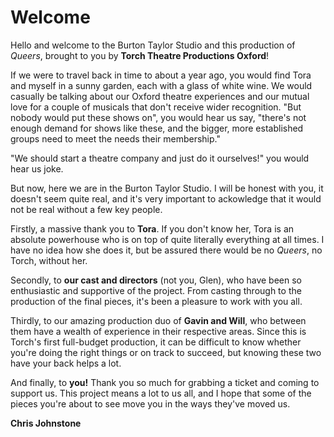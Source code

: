 # Welcome

Hello and welcome to the Burton Taylor Studio and this production of _Queers_, brought to you by **Torch Theatre Productions Oxford**!

If we were to travel back in time to about a year ago, you would find Tora and myself in a sunny garden, each with a glass of white wine. We would casually be talking about our Oxford theatre experiences and our mutual love for a couple of musicals that don't receive wider recognition. "But nobody would put these shows on", you would hear us say, "there's not enough demand for shows like these, and the bigger, more established groups need to meet the needs their membership."

"We should start a theatre company and just do it ourselves!" you would hear us joke.

But now, here we are in the Burton Taylor Studio. I will be honest with you, it doesn't seem quite real, and it's very important to ackowledge that it would not be real without a few key people.

Firstly, a massive thank you to **Tora**. If you don't know her, Tora is an absolute powerhouse who is on top of quite literally everything at all times. I have no idea how she does it, but be assured there would be no _Queers_, no Torch, without her.

Secondly, to **our cast and directors** (not you, Glen), who have been so enthusiastic and supportive of the project. From casting through to the production of the final pieces, it's been a pleasure to work with you all.

Thirdly, to our amazing production duo of **Gavin and Will**, who between them have a wealth of experience in their respective areas. Since this is Torch's first full-budget production, it can be difficult to know whether you're doing the right things or on track to succeed, but knowing these two have your back helps a lot.

And finally, to **you!** Thank you so much for grabbing a ticket and coming to support us. This project means a lot to us all, and I hope that some of the pieces you're about to see move you in the ways they've moved us.

**Chris Johnstone**
